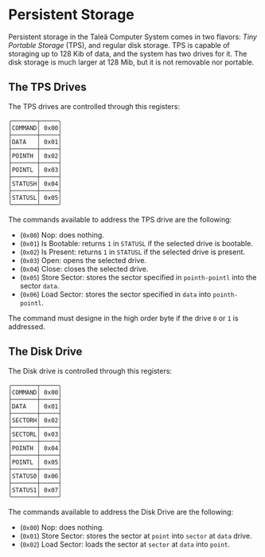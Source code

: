 # Persistent Storage

Persistent storage in the Taleä Computer System comes in two flavors: *Tiny Portable Storage* (TPS), and regular disk storage. TPS is capable of storaging up to 128 Kib of data, and the system has two drives for it. The disk storage is much larger at 128 Mib, but it is not removable nor portable.

## The TPS Drives

The TPS drives are controlled through this registers:

    ╭───────┬─────╮
    │COMMAND│ 0x00│
    ├───────┼─────┤
    │DATA   │ 0x01│
    ├───────┼─────┤
    │POINTH │ 0x02│
    ├───────┼─────┤
    │POINTL │ 0x03│
    ├───────┼─────┤
    │STATUSH│ 0x04│
    ├───────┼─────┤
    │STATUSL│ 0x05│
    ╰───────┴─────╯

The commands available to address the TPS drive are the following:

- (`0x00`) Nop: does nothing.
- (`0x01`) Is Bootable: returns `1` in `STATUSL` if the selected drive is bootable.
- (`0x02`) Is Present: returns `1` in `STATUSL` if the selected drive is present.
- (`0x03`) Open: opens the selected drive.
- (`0x04`) Close: closes the selected drive.
- (`0x05`) Store Sector: stores the sector specified in `pointh-pointl` into the sector `data`.
- (`0x06`) Load Sector: stores the sector specified in `data` into `pointh-pointl`.

The command must designe in the high order byte if the drive `0` or `1` is addressed.

## The Disk Drive

The Disk drive is controlled through this registers:

    ╭───────┬─────╮
    │COMMAND│ 0x00│
    ├───────┼─────┤
    │DATA   │ 0x01│
    ├───────┼─────┤
    │SECTORH│ 0x02│
    ├───────┼─────┤
    │SECTORL│ 0x03│
    ├───────┼─────┤
    │POINTH │ 0x04│
    ├───────┼─────┤
    │POINTL │ 0x05│
    ├───────┼─────┤
    │STATUS0│ 0x06│
    ├───────┼─────┤
    │STATUS1│ 0x07│
    ╰───────┴─────╯

The commands available to address the Disk Drive are the following:

- (`0x00`) Nop: does nothing.
- (`0x01`) Store Sector: stores the sector at `point` into `sector` at `data` drive.
- (`0x02`) Load Sector: loads the sector at `sector` at `data` into `point`.
